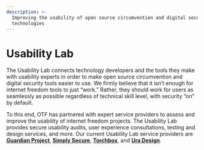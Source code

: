 ```yaml
---
description: >-
  Improving the usability of open source circumvention and digital security
  technologies
---
```


# Usability Lab

The Usability Lab connects technology developers and the tools they make with usability experts in order to make open source circumvention and digital security tools easier to use. We firmly believe that it isn’t enough for internet freedom tools to just “work.” Rather, they should work for users as seamlessly as possible regardless of technical skill level, with security “on” by default.

To this end, OTF has partnered with expert service providers to assess and improve the usability of internet freedom projects. The Usability Lab provides secure usability audits, user experience consultations, testing and design services, and more. Our current Usability Lab service providers are [**Guardian Project**](https://guardianproject.info/), [**Simply Secure**](https://simplysecure.org/), [**Torchbox**](https://torchbox.com/), and [**Ura Design**](https://ura.design/).

